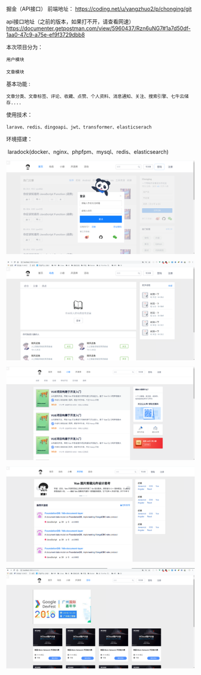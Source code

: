 掘金（API接口） 前端地址： <https://coding.net/u/yangzhuo2/p/chonging/git>

api接口地址（之前的版本，如果打不开，请查看网速） https://documenter.getpostman.com/view/5960437/Rzn6uNG7#1a7d50df-1aa0-47c9-a75e-ef9f3729dbb8

本次项目分为： 

	用户模块 

	文章模块

基本功能 :

	文章分类、文章标签、评论、收藏、点赞、个人资料、消息通知、关注、搜索引擎、七牛云储存....

使用技术：

	larave、redis、dingoapi、jwt、transformer、elasticserach

环境搭建：

​	laradock(docker、nginx、phpfpm、mysql、redis、elasticsearch)

![](./Screenshots/1.png)

![](./Screenshots/2.png)

![](./Screenshots/3.png)

![](./Screenshots/4.png)

![](./Screenshots/5.png)